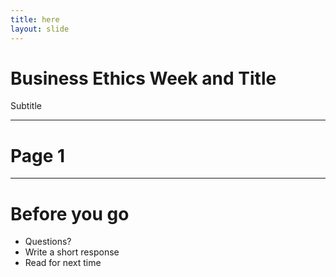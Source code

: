 ```yaml
---
title: here
layout: slide
---
```



# Business Ethics Week and Title

Subtitle


---

# Page 1

---


# Before you go

* Questions?
* Write a short response
* Read for next time

